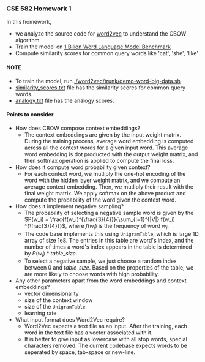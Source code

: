 ### CSE 582 Homework 1

In this homework, 
* we analyze the source code for [word2vec](https://code.google.com/archive/p/word2vec/) to understand the CBOW algorithm
* Train the model on [1 Bilion Word Language Model Benchmark](https://www.statmt.org/lm-benchmark/)
* Compute similarity scores for common query words like 'cat', 'she', 'like'


#### NOTE 

* To train the model, run [./word2vec/trunk/demo-word-big-data.sh](./word2vec/trunk/demo-word-big-data.sh)
* [similarity_scores.txt](./similarity_scores.txt) file has the similarity scores for common query words.
* [analogy.txt](./analogy.txt) file has the analogy scores.



#### Points to consider 

* How does CBOW compose context embeddings?  
    - The context embeddings are given by the input weight matrix. During the training process, average word embedding is computed across all the context 
    words for a given input word. This average word embedding is dot producted with the output weight matrix, and then softmax operation is applied to compute the final loss. 
* How does it compute word probability given context?    
    - For each context word, we mutliply the one-hot encoding of the word with the hidden layer weight matrix, and we compute an average context embedding. Then, we mutliply their result with the final weight matrix. We apply softmax on the above product and compute the probability of the word given the context word. 
* How does it implement negative sampling?
    - The probability of selecting a negative sample word is given by the   
    $P(w_i) = \frac{f(w_i)^{\frac{3}{4}}}{\sum_{i=1}^{|V|} f(w_i) ^{\frac{3}{4}}}$, where $f(w_i)$ is the frequency of word $w_i$.  
    -  The code base implements this using `UnigramTable`, which is large 1D array of size 1e8. The entries in this table are word's index, and the number of times a word's index appears in the table is determined by $P(w_i) * table\_size$.
    - To select a negative sample, we just choose a random index between 0 and $table\_size$. Based on the properties of the table, we are more likely to choose words with high probability. 
* Any other parameters apart from the word embeddings and context embeddings?
    - vector dimensionality
    - size of the context window
    - size of the `UnigramTable` 
    - learning rate
* What input format does Word2Vec require?
    - Word2Vec expects a text file as an input. After the training, each word in the text file has a vector associated with it. 
    - It is better to give input as lowercase with all stop words, special characters removed. The current codebase expects words to be seperated by space, tab-space or new-line.
